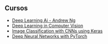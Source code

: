 ## Cursos 
- [Deep Learning Ai - Andrew Ng](https://www.deeplearning.ai/programs/)
- [Deep Learning in Computer Vision](https://www.coursera.org/learn/deep-learning-in-computer-vision)
- [Image Classification with CNNs using Keras](https://www.coursera.org/projects/image-classification-cnn-keras)
- [Deep Neural Networks with PyTorch](https://www.coursera.org/learn/deep-neural-networks-with-pytorch)
